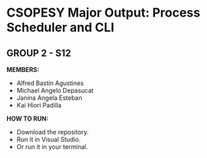 # **CSOPESY Major Output: Process Scheduler and CLI**
## **GROUP 2 - S12**

**MEMBERS:**

- Alfred Bastin Agustines
- Michael Angelo Depasucat
- Janina Angela Esteban
- Kai Hiori Padilla

**HOW TO RUN:**

- Download the repository.
- Run it in Visual Studio.
- Or run it in your terminal.
